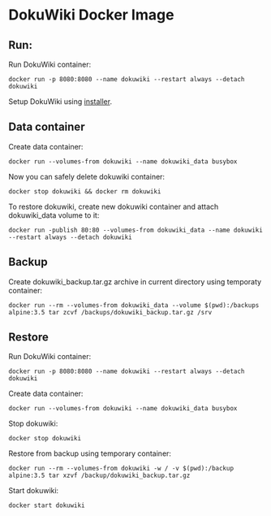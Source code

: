 # DokuWiki Docker Image

## Run:

Run DokuWiki container:

```shell
docker run -p 8080:8080 --name dokuwiki --restart always --detach dokuwiki
```

Setup DokuWiki using [installer](http://localhost/install.php).

## Data container

Create data container:

```shell
docker run --volumes-from dokuwiki --name dokuwiki_data busybox
```

Now you can safely delete dokuwiki container:

```shell
docker stop dokuwiki && docker rm dokuwiki
```

To restore dokuwiki, create new dokuwiki container and attach dokuwiki_data volume to it:

```shell
docker run -publish 80:80 --volumes-from dokuwiki_data --name dokuwiki --restart always --detach dokuwiki
```

## Backup

Create dokuwiki_backup.tar.gz archive in current directory using temporaty container:

```shell
docker run --rm --volumes-from dokuwiki_data --volume $(pwd):/backups alpine:3.5 tar zcvf /backups/dokuwiki_backup.tar.gz /srv
```

## Restore

Run DokuWiki container:

```shell
docker run -p 8080:8080 --name dokuwiki --restart always --detach dokuwiki
```

Create data container:

```shell
docker run --volumes-from dokuwiki --name dokuwiki_data busybox
```

Stop dokuwiki:

```shell
docker stop dokuwiki
```

Restore from backup using temporary container:

```shell
docker run --rm --volumes-from dokuwiki -w / -v $(pwd):/backup alpine:3.5 tar xzvf /backup/dokuwiki_backup.tar.gz
```

Start dokuwiki:

```shell
docker start dokuwiki
```

